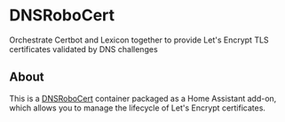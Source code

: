 # DNSRoboCert
Orchestrate Certbot and Lexicon together to provide Let's Encrypt TLS certificates validated by DNS challenges

## About
This is a [DNSRoboCert](https://github.com/adferrand/dnsrobocert) container packaged as a Home Assistant add-on, which allows you to manage the lifecycle of Let's Encrypt certificates.
